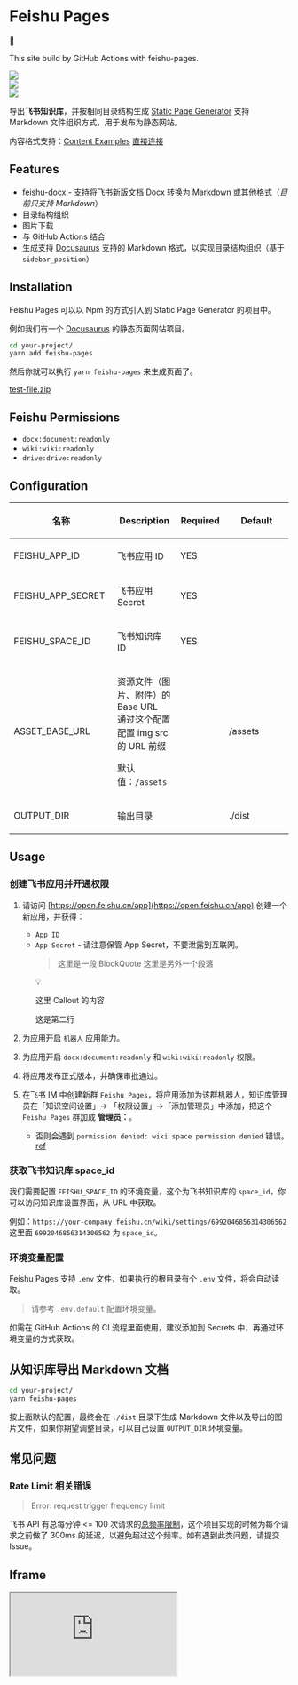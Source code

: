 # Feishu Pages

<div class="callout callout-bg-3 callout-border-2">
<div class='callout-emoji'>🎉</div>
<p>This site build by GitHub Actions with feishu-pages.</p>
</div>

<div class="flex gap-3 columns-3" column-size="3">
<div class="w-[33%]" width-ratio="33">
<img src="Bwk8bcQH6oLQn1xjzdacPBckn8d" src-width="1000" src-height="500" align="center"/>
</div>
<div class="w-[33%]" width-ratio="33">
<img src="DkwibdF3ooVi0KxttdocdoQ5nPh" src-width="400" src-height="354" align="center"/>
</div>
<div class="w-[33%]" width-ratio="33">
<img src="M9hDb8WXzo7TU5xg4xtcvArPnxe" src-width="410" src-height="404" align="center"/>
</div>
</div>

导出<b>飞书知识库</b>，并按相同目录结构生成 [Static Page Generator](https://www.google.com/search?q=Static+Page+Generator) 支持 Markdown 文件组织方式，用于发布为静态网站。

内容格式支持：[Content Examples](Ks7jwPEtJiyUXckawcRcJ68jnvg) [直接连接](https://longbridge.feishu.cn/wiki/Ks7jwPEtJiyUXckawcRcJ68jnvg)

## <b>Features</b>

- [feishu-docx](https://github.com/longbridge/feishu-pages/tree/main/feishu-docx) - 支持将飞书新版文档 Docx 转换为 Markdown 或其他格式（<em>目前只支持 Markdown</em>）
- 目录结构组织
- 图片下载
- 与 GitHub Actions 结合
- 生成支持 [Docusaurus](https://docusaurus.io/) 支持的 Markdown 格式，以实现目录结构组织（基于 `sidebar_position`）

## <b>Installation</b>

Feishu Pages 可以以 Npm 的方式引入到 Static Page Generator 的项目中。

例如我们有一个 [Docusaurus](https://docusaurus.io/) 的静态页面网站项目。

```bash
cd your-project/
yarn add feishu-pages
```

然后你就可以执行 `yarn feishu-pages` 来生成页面了。

[test-file.zip](TVEyb1pmWo8oIwxyL3kcIfrrnGd)

## <b>Feishu Permissions</b>

- `docx:document:readonly`
- `wiki:wiki:readonly`
- `drive:drive:readonly`

## <b>Configuration</b>

<table header_column="1" header_row="1">
<colgroup>
<col width="229"/>
<col width="162"/>
<col width="100"/>
<col width="405"/>
</colgroup>
<thead>
<tr><th><p><b>名</b><b>称</b></p></th><th><p>Description</p></th><th><p>Required</p></th><th><p>Default</p></th></tr>
</thead>
<tbody>
<tr><td><p>FEISHU_APP_ID</p></td><td><p>飞书应用 ID</p></td><td><p>YES</p></td><td></td></tr>
<tr><td><p>FEISHU_APP_SECRET</p></td><td><p>飞书应用 Secret</p></td><td><p>YES</p></td><td></td></tr>
<tr><td><p>FEISHU_SPACE_ID</p></td><td><p>飞书知识库 ID</p></td><td><p>YES</p></td><td></td></tr>
<tr><td><p>ASSET_BASE_URL</p></td><td><p>资源文件（图片、附件）的 Base URL<br/>通过这个配置配置 img src 的 URL 前缀</p>
<p>默认值：<code>/assets</code></p></td><td></td><td><p>/assets</p></td></tr>
<tr><td><p>OUTPUT_DIR</p></td><td><p>输出目录</p></td><td></td><td><p>./dist</p></td></tr>
</tbody>
</table>

## <b>Usage</b>

### <b>创建飞书应用并开通权限</b>

1. 请访问 [https://open.feishu.cn/app](https://open.feishu.cn/app) 创建一个新应用，并获得：
    - `App ID`
    - `App Secret` - 请注意保管 App Secret，不要泄露到互联网。
        > 这里是一段 BlockQuote
        这里是另外一个段落
        <div class="callout callout-bg-3 callout-border-3">
        <div class='callout-emoji'>💡</div>
        <p>这里 Callout 的内容</p>
        <p>这是第二行</p>
        </div>

2. 为应用开启 `机器人` 应用能力。
3. 为应用开启 `docx:document:readonly` 和 `wiki:wiki:readonly` 权限。
4. 将应用发布正式版本，并确保审批通过。
5. 在飞书 IM 中创建新群 `Feishu Pages`，将应用添加为该群机器人，知识库管理员在「知识空间设置」-&gt; 「权限设置」-&gt;「添加管理员」中添加，把这个 `Feishu Pages` 群加成 <b>管理员：</b>。
    - 否则会遇到 `permission denied: wiki space permission denied` 错误。 [ref](https://open.feishu.cn/document/server-docs/docs/wiki-v2/wiki-qa)

### <b>获取飞书知识库 </b><b>space_id</b>

我们需要配置 `FEISHU_SPACE_ID` 的环境变量，这个为飞书知识库的 `space_id`，你可以访问知识库设置界面，从 URL 中获取。

例如：`https://your-company.feishu.cn/wiki/settings/6992046856314306562` 这里面 `6992046856314306562` 为 `space_id`。

### <b>环境变量配置</b>

Feishu Pages 支持 `.env` 文件，如果执行的根目录有个 `.env` 文件，将会自动读取。

> 请参考 `.env.default` 配置环境变量。

如需在 GitHub Actions 的 CI 流程里面使用，建议添加到 Secrets 中，再通过环境变量的方式获取。

## <b>从知识库导出 Markdown 文档</b>

```bash
cd your-project/
yarn feishu-pages
```

按上面默认的配置，最终会在 `./dist` 目录下生成 Markdown 文件以及导出的图片文件，如果你期望调整目录，可以自己设置 `OUTPUT_DIR` 环境变量。

## <b>常见问题</b>

### <b>Rate Limit 相关错误</b>

> Error: request trigger frequency limit

飞书 API 有总每分钟 &lt;= 100 次请求的[总频率限制](https://open.feishu.cn/document/ukTMukTMukTM/uUzN04SN3QjL1cDN)，这个项目实现的时候为每个请求之前做了 300ms 的延迟，以避免超过这个频率。如有遇到此类问题，请提交 Issue。

## Iframe

<iframe src="https://www.bilibili.com/video/BV1L94y1t7Yb/"/>

<div class="callout callout-bg-3 callout-border-3">
<div class='callout-emoji'>💡</div>
<p>文档内 <a href="J1o5w2l0NiV8tekJvXycfkkengb">Page Mata</a> 标识为 <code>hide: true</code> 的文档将会被排除掉，你可以用来隐藏一些不想公开的文档。</p>
<p>所有的 Markdown 导出的文件名将遵循知识库的目录树，并按照 Page Meta 里面的 <code>slug</code> 来整理文件夹和文件名。</p>
</div>

<div class="flex gap-3 columns-2" column-size="2">
<div class="w-[49%]" width-ratio="49">
<img src="SzJmbprNwo5Y7Cx2MzAc7k7dnCt" src-width="2532" src-height="1480" align="center"/>

<p><a href="https://twitter.com/WaytoAGI">欢迎订阅我们的 X &lt;Twitter&gt;<br/>https://twitter.com/xxx</a></p>
<p>最新知识库精选同步</p>
</div>
<div class="w-[49%]" width-ratio="49">
<img src="DPH0bRiUuohOKlxHKnCce5SRnMd" src-width="1642" src-height="847" align="center"/>

<p><a href="https://www.xiaohongshu.com/user/profile/633332ae0000000023038bf6?xhsshare=WeixinSession&appuid=574c21775e87e729545ad275&apptime=1692161211">通往 AI 绘画之路</a>（小红书）</p>
<p>专注于 AI 绘画，分享优质设计 Prompt<br/>This is new line.</p>
</div>
</div>

<table header_column="1" header_row="1">
<colgroup>
<col width="180"/>
<col width="222"/>
<col width="418"/>
</colgroup>
<thead>
<tr><th><p>Name</p></th><th><p>Type</p></th><th><p>Website</p></th></tr>
</thead>
<tbody>
<tr><td colspan="3"><p>This is merge row.</p></td></tr>
<tr><td><p>GitHub</p></td><td><p>Programming</p></td><td><p><a href="https://github.com">https://github.com</a></p></td></tr>
<tr><td rowspan="2"><p>Twitter</p></td><td rowspan="2"><p>Social Network</p></td><td><p><a href="https://x.com">https://x.com</a></p></td></tr>
<tr><td><p><a href="https://twitter.com">https://twitter.com</a></p></td></tr>
<tr><td><p>Dribbble</p></td><td><p>Design</p></td><td><p><a href="https://dribbble.com">https://dribbble.com</a></p></td></tr>
</tbody>
</table>

## <b>License</b>

MIT
